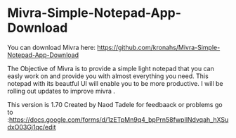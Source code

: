 # Mivra-Simple-Notepad-App-Download
You can download Mivra here:
https://github.com/kronahs/Mivra-Simple-Notepad-App-Download

The Objective of Mivra is to provide a simple light notepad that you can easly work on and provide you with almost everything you need.
This notepad with its beautful UI will enable you to be more productive.
I will be rolling out updates to improve mivra .

This version is 1.70
Created by Naod Tadele
for feedbaack or problems go to :https://docs.google.com/forms/d/1zETpMn9q4_bpPrn58fwpIlNdvqah_hXSudxO03Gj1qc/edit
